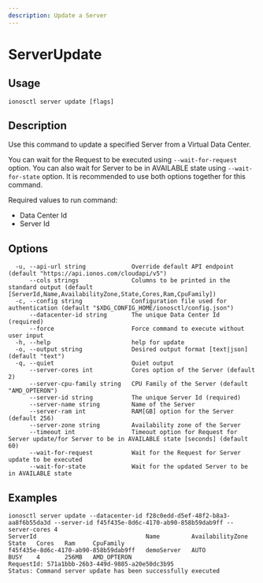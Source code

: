 ```yaml
---
description: Update a Server
---
```


# ServerUpdate

## Usage

```text
ionosctl server update [flags]
```

## Description

Use this command to update a specified Server from a Virtual Data Center.

You can wait for the Request to be executed using `--wait-for-request` option. You can also wait for Server to be in AVAILABLE state using `--wait-for-state` option. It is recommended to use both options together for this command.

Required values to run command:

* Data Center Id
* Server Id

## Options

```text
  -u, --api-url string             Override default API endpoint (default "https://api.ionos.com/cloudapi/v5")
      --cols strings               Columns to be printed in the standard output (default [ServerId,Name,AvailabilityZone,State,Cores,Ram,CpuFamily])
  -c, --config string              Configuration file used for authentication (default "$XDG_CONFIG_HOME/ionosctl/config.json")
      --datacenter-id string       The unique Data Center Id (required)
      --force                      Force command to execute without user input
  -h, --help                       help for update
  -o, --output string              Desired output format [text|json] (default "text")
  -q, --quiet                      Quiet output
      --server-cores int           Cores option of the Server (default 2)
      --server-cpu-family string   CPU Family of the Server (default "AMD_OPTERON")
      --server-id string           The unique Server Id (required)
      --server-name string         Name of the Server
      --server-ram int             RAM[GB] option for the Server (default 256)
      --server-zone string         Availability zone of the Server
      --timeout int                Timeout option for Request for Server update/for Server to be in AVAILABLE state [seconds] (default 60)
      --wait-for-request           Wait for the Request for Server update to be executed
      --wait-for-state             Wait for the updated Server to be in AVAILABLE state
```

## Examples

```text
ionosctl server update --datacenter-id f28c0edd-d5ef-48f2-b8a3-aa8f6b55da3d --server-id f45f435e-8d6c-4170-ab90-858b59dab9ff --server-cores 4
ServerId                               Name         AvailabilityZone   State   Cores   Ram     CpuFamily
f45f435e-8d6c-4170-ab90-858b59dab9ff   demoServer   AUTO               BUSY    4       256MB   AMD_OPTERON
RequestId: 571a1bbb-26b3-449d-9885-a20e50dc3b95
Status: Command server update has been successfully executed
```

